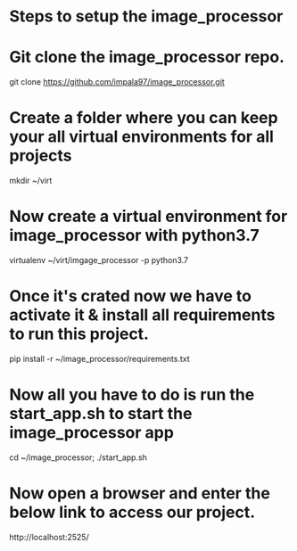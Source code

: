 # Steps to setup the image_processor

# Git clone the image_processor repo.
git clone https://github.com/impala97/image_processor.git

# Create a folder where you can keep your all virtual environments for all projects
mkdir ~/virt

# Now create a virtual environment for image_processor with python3.7
virtualenv ~/virt/imgage_processor -p python3.7

# Once it's crated now we have to activate it & install all requirements to run this project.
pip install -r ~/image_processor/requirements.txt

# Now all you have to do is run the start_app.sh to start the image_processor app
cd ~/image_processor; ./start_app.sh

# Now open a browser and enter the below link to access our project.
http://localhost:2525/
